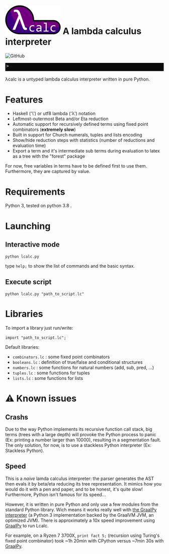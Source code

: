 # ![](logo.png) A lambda calculus interpreter 

![GitHub](https://img.shields.io/github/license/smallcluster/Lcalc?logo=Github)

![](recursive.gif)

λcalc is a untyped lambda calculus interpreter written in pure Python.


# Features

- Haskell ('\\') or utf8 lambda ('λ') notation
- Leftmost-outermost Beta and/or Eta reduction
- Automatic support for recursively defined terms using fixed point combinators (**extremely slow**)
- Built in support for Church numerals, tuples and lists encoding
- Show/hide reduction steps with statistics (number of reductions and evaluation time)
- Export a term and it's intermediate sub terms during evaluation to latex as a tree with the "forest" package

For now, free variables in terms have to be defined first to use them. Furthermore, they are captured by value.

# Requirements

Python 3, tested on python 3.8 .

# Launching

## Interactive mode

```
python lcalc.py
```
type ``help;`` to show the list of commands and the basic syntax.

## Execute script

```
python lcalc.py "path_to_script.lc"
```

# Libraries

To import a library just run/write:
```
import "path_to_script.lc";
```
Default libraries:
- ``combinators.lc`` : some fixed point combinators
- ``booleans.lc`` : definition of true/false and conditional structures
- ``numbers.lc`` : some functions for natural numbers (add, sub, pred, ...)
- ``tuples.lc`` : some functions for tuples
- ``lists.lc`` : some functions for lists

# ⚠️ Known issues

## Crashs

Due to the way Python implements its recursive function call stack, big terms (trees with a large depth) will provoke the Python process to panic (Ex: printing a number larger than 10000), resulting in a segmentation fault. The only solution, for now, is to use a stackless Python interpreter (Ex: Stackless Python).

## Speed

This is a *naive* lamda calculus interpreter: the parser generates the AST then evals it by beta/eta reducing its tree representation. It mimics how you would do it with a pen and paper, and to be honest, it's quite slow! Furthermore, Python isn't famous for its speed...

However, it is written in pure Python and only use a few modules from the standard Python library. Wich means it works really well with [the GraalPy interpreter](https://github.com/oracle/graalpython) (a Python 3 implementation backed by the GraalVM JVM, an optimized JVM).
There is approximately a 10x speed improvement using [GraalPy](https://github.com/oracle/graalpython) to run Lcalc.

For example, on a Ryzen 7 3700X, `print fact 5;` (recursion using Turing's fixed point combinator) took ~1h 20min with CPython versus ~7min 30s with [GraalPy](https://github.com/oracle/graalpython).

